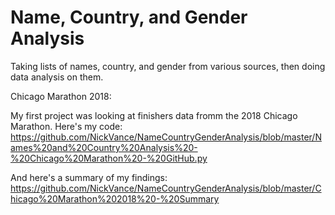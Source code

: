 # Name, Country, and Gender Analysis
Taking lists of names, country, and gender from various sources, then doing data analysis on them.

Chicago Marathon 2018:

My first project was looking at finishers data fromm the 2018 Chicago Marathon.
Here's my code: https://github.com/NickVance/NameCountryGenderAnalysis/blob/master/Names%20and%20Country%20Analysis%20-%20Chicago%20Marathon%20-%20GitHub.py

And here's a summary of my findings: https://github.com/NickVance/NameCountryGenderAnalysis/blob/master/Chicago%20Marathon%202018%20-%20Summary

